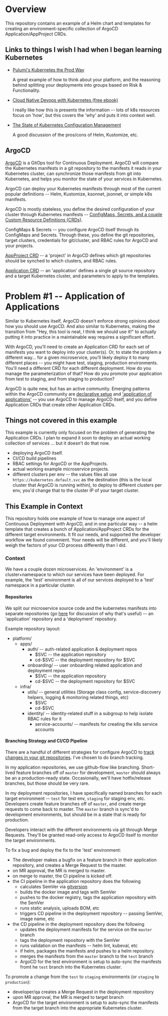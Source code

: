 # Overview

This repository contains an example of a Helm chart and templates for creating an environment-specific collection of ArgoCD Application/AppProject CRDs.

## Links to things I wish I had when I began learning Kubernetes

* [Pulumi's Kubernetes the Prod Way](https://pulumi.io/quickstart/k8s-the-prod-way/index.html)

  A great example of how to think about your platform, and the reasoning behind splitting your deployments into groups based on Risk & Functionality.
* [Cloud Native Devops with Kubernetes (free ebook)](https://www.nginx.com/resources/library/cloud-native-devops-with-kubernetes/)

  I really like how this is presents the information -- lots of k8s resources focus on 'how', but this covers the 'why' and puts it into context well.
* [The State of Kubernetes Configuration Management](https://blog.argoproj.io/the-state-of-kubernetes-configuration-management-d8b06c1205)

  A good discussion of the pros/cons of Helm, Kustomize, etc.


## ArgoCD

[ArgoCD](https://github.com/argoproj/argo-cd) is a GitOps tool for Continuous Deployment. ArgoCD will compare the Kubernetes manifests in a git repository to the manifests it reads in your Kubernetes cluster, can synchronize those manifests from git into Kubernetes, and helps you monitor the state of your services in Kubernetes.

ArgoCD can deploy your Kubernetes manifests through most of the current popular definitions -- Helm, Kustomize, ksonnet, jsonnet, or simple k8s manifests.

ArgoCD is mostly stateless, you define the desired configuration of your cluster through Kubernetes manifests -- [ConfigMaps, Secrets, and a couple Custom Resource Definitions (CRDs)](https://argoproj.github.io/argo-cd/operator-manual/declarative-setup/).

ConfigMaps & Secrets -- you configure ArgoCD itself through its ConfigMaps and Secrets. Through these, you define the git repositories, target clusters, credentials for git/cluster, and RBAC rules for ArgoCD and your projects.

[AppProject CRD](https://argoproj.github.io/argo-cd/operator-manual/project.yaml) -- a 'project' in ArgoCD defines which git repositories should be synched to which clusters, and RBAC rules.

[Application CRD](https://argoproj.github.io/argo-cd/operator-manual/application.yaml) -- an 'application' defines a single git source repository and a target Kubernetes cluster, and parameters to apply to the templates.

# Problem #1 -- Application of Applications

Similar to Kubernetes itself, ArgoCD doesn't enforce strong opinions about how you should use ArgoCD. And also similar to Kubernetes, making the transition from "Hey, this tool is neat, I think we should use it!" to actually putting it into practice in a maintainable way requires a significant effort.

With ArgoCD, you'll need to create an Application CRD for each set of manifests you want to deploy into your cluster(s). Or, to state the problem a different way... for a given microservice, you'll likely deploy it to many different places -- you might have test, staging, production environments. You'll need a different CRD for each different deployment. How do you manage the parameterization of that? How do you promote your application from test to staging, and from staging to production?

ArgoCD is quite new, but has an active community. Emerging patterns within the ArgoCD community are [declarative setup](https://argoproj.github.io/argo-cd/operator-manual/declarative-setup/) and ['application of applications'](https://argoproj.github.io/argo-cd/operator-manual/cluster-bootstrapping/) -- you use ArgoCD to manage ArgoCD itself, and you define Application CRDs that create other Application CRDs.


## Things not covered in this example

This example is currently only focused on the problem of generating the Application CRDs. I plan to expand it soon to deploy an actual working collection of services ... but it doesn't do that now.

* deploying ArgoCD itself.
* CI/CD build pipelines
* RBAC settings for ArgoCD or the AppProjects.
* actual working example microservice projects.
* different clusters per env -- the values files all use `https://kubernetes.default.svc` as the destination (this is the local cluster that ArgoCD is running within), to deploy to different clusters per env, you'd change that to the cluster IP of your target cluster.


## This Example in Context

This repository holds one example of how to manage one aspect of Continuous Deployment with ArgoCD, and in one particular way -- a helm template that creates a bunch of Application/AppProject CRDs for the different target environments. It fit our needs, and supported the developer workflow we found convenient. Your needs will be different, and you'll likely weigh the factors of your CD process differently than I did.


### Context

We have a couple dozen microservices. An 'environment' is a cluster+namespace to which our services have been deployed. For example, the 'test' environment is all of our services deployed to a 'test' namespace in a particular cluster.

#### Repositories
We split our microservice source code and the kubernetes manifests into separate repositories (go [here](https://argoproj.github.io/argo-cd/user-guide/best_practices/) for discussion of why that's useful) -- an 'application' repository and a 'deployment' repository.

Example repository layout:
* platform/
  * apps/
    * auth/ -- auth-related application & deployment repos
      * $SVC -- the application repository
      * cd-$SVC -- the deployment repository for $SVC
    * onboarding/ -- user onboarding related application and deployment repos
      * $SVC -- the application repository
      * cd-$SVC -- the deployment repository for $SVC
  * infra/
    * utils/ -- general utilities (Storage class config, service-discovery helpers, logging & monitoring related things, etc)
      * $SVC
      * cd-$SVC
    * identity/ -- identity-related stuff in a subgroup to help isolate RBAC rules for it
      * service-accounts/ -- manifests for creating the k8s service accounts

#### Branching Strategy and CI/CD Pipeline

There are a handful of different strategies for configure ArgoCD to [track changes in your git repositories](https://argoproj.github.io/argo-cd/user-guide/tracking_strategies/). I've chosen to do branch tracking.

In my application repositories, we use github-flow like branching. Short-lived feature branches off of `master` for development, `master` should always be an a production-ready state. Occasionally, we'll have hotfix/release branches, but those should be very rare.

In my deployment repositories, I have specifically named branches for each target environment -- `test` for test env, `staging` for staging env, etc. Developers create feature branches off of `master`, and create merge requests to come back to master. The `master` branch is sync'd to development environments, but should be in a state that is ready for production.

Developers interact with the different environments via git through Merge Requests. They'll be granted read-only access to ArgoCD itself to monitor the target environments.

To fix a bug and deploy the fix to the 'test' environment:
* The developer makes a bugfix on a feature branch in their application repository, and creates a Merge Request to the master.
* on MR approval, the MR is merged to master.
* on merge to master, the CI pipeline is kicked off.
* the CI pipeline in the application repository does the following
  * calculates SemVer via [gitversion](https://gitversion.readthedocs.io)
  * builds the docker image and tags with SemVer
  * pushes to the docker registry, tags the application repository with the SemVer
  * runs static analysis, uploads BOM, etc
  * triggers CD pipeline in the deployment repository -- passing SemVer, image name, etc
* the CD pipeline in the deployment repository does the following
  * updates the deployment manifests for the service on the `master` branch
  * tags the deployment repository with the SemVer
  * runs validation on the manifests -- helm lint, kubeval, etc
  * if helm, packages the manifests and pushes to a helm repository.
  * merges the manifests from the `master` branch to the `test` branch
  * ArgoCD for the test environment is setup to auto-sync the manifests fromt he `test` branch into the Kubernetes cluster.

To promote a change from the `test` to `staging` environments (or `staging` to `production`):
* developer/qa creates a Merge Request in the deployment repository
* upon MR approval, the MR is merged to target branch
* ArgoCD for the target environment is setup to auto-sync the manifests from the target branch into the appropriate Kubernetes cluster.